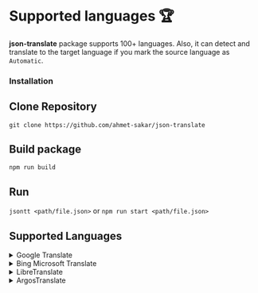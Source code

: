 # Supported languages 🏆

**json-translate** package supports 100+ languages. Also, it can detect and translate to the target language if you mark the source language as `Automatic`.

### Installation
## Clone Repository
`git clone https://github.com/ahmet-sakar/json-translate`
## Build package
`npm run build`
## Run
`jsontt <path/file.json>` or `npm run start <path/file.json>`

## Supported Languages

<details>
  <summary>Google Translate</summary>
  
  | ABC | Language              | Code |
  |-----|-----------------------|------|
  | A   | Afrikaans             | af   |
  |     | Albanian              | sq   |
  |     | Amharic               | am   |
  |     | Arabic                | ar   |
  |     | Armenian              | hy   |
  |     | Azerbaijani           | az   |
  | B   | Basque                | eu   |
  |     | Belarusian            | be   |
  |     | Bengali               | bn   |
  |     | Bosnian               | bs   |
  |     | Bulgarian             | bg   |
  | C   | Catalan               | ca   |
  |     | Cebuano               | ceb  |
  |     | Chichewa              | ny   |
  |     | Chinese_Simplified    | zh-CN|
  |     | Chinese_Traditional   | zh-TW|
  |     | Corsican              | co   |
  |     | Croatian              | hr   |
  |     | Czech                 | cs   |
  | D   | Danish                | da   |
  |     | Dutch                 | nl   |
  | E   | English               | en   |
  |     | Esperanto             | eo   |
  |     | Estonian              | et   |
  | F   | Filipino              | tl   |
  |     | Finnish               | fi   |
  |     | French                | fr   |
  |     | Frisian               | fy   |
  | G   | Galician              | gl   |
  |     | Georgian              | ka   |
  |     | German                | de   |
  |     | Greek                 | el   |
  |     | Gujarati              | gu   |
  | H   | Haitian_Creole        | ht   |
  |     | Hausa                 | ha   |
  |     | Hawaiian              | haw  |
  |     | Hebrew                | iw   |
  |     | Hindi                 | hi   |
  |     | Hmong                 | hmn  |
  |     | Hungarian             | hu   |
  | I   | Icelandic             | is   |
  |     | Igbo                  | ig   |
  |     | Indonesian            | id   |
  |     | Irish                 | ga   |
  |     | Italian               | it   |
  | J   | Japanese              | ja   |
  |     | Javanese              | jw   |
  | K   | Kannada               | kn   |
  |     | Kazakh                | kk   |
  |     | Khmer                 | km   |
  |     | Korean                | ko   |
  |     | Kurdish_Kurmanji      | ku   |
  |     | Kyrgyz                | ky   |
  | L   | Lao                   | lo   |
  |     | Latin                 | la   |
  |     | Latvian               | lv   |
  |     | Lithuanian            | lt   |
  |     | Luxembourgish         | lb   |
  | M   | Macedonian            | mk   |
  |     | Malagasy              | mg   |
  |     | Malay                 | ms   |
  |     | Malayalam             | ml   |
  |     | Maltese               | mt   |
  |     | Maori                 | mi   |
  |     | Marathi               | mr   |
  |     | Mongolian             | mn   |
  |     | Myanmar_Burmese       | my   |
  | N   | Nepali                | ne   |
  |     | Norwegian             | no   |
  | P   | Pashto                | ps   |
  |     | Persian               | fa   |
  |     | Polish                | pl   |
  |     | Portuguese            | pt   |
  |     | Punjabi               | pa   |
  | R   | Romanian              | ro   |
  |     | Russian               | ru   |
  | S   | Samoan                | sm   |
  |     | Scots_Gaelic          | gd   |
  |     | Serbian               | sr   |
  |     | Sesotho               | st   |
  |     | Shona                 | sn   |
  |     | Sindhi                | sd   |
  |     | Sinhala               | si   |
  |     | Slovak                | sk   |
  |     | Slovenian             | sl   |
  |     | Somali                | so   |
  |     | Spanish               | es   |
  |     | Sundanese             | su   |
  |     | Swahili               | sw   |
  |     | Swedish               | sv   |
  | T   | Tajik                 | tg   |
  |     | Tamil                 | ta   |
  |     | Telugu                | te   |
  |     | Thai                  | th   |
  |     | Turkish               | tr   |
  | U   | Ukrainian             | uk   |
  |     | Urdu                  | ur   |
  |     | Uzbek                 | uz   |
  | V   | Vietnamese            | vi   |
  | W   | Welsh                 | cy   |
  | X   | Xhosa                 | xh   |
  | Y   | Yiddish               | yi   |
  |     | Yoruba                | yo   |
  | Z   | Zulu                  | zu   |
</details>

<details>
  <summary>Bing Microsoft  Translate</summary>

  | ABC | Language              | Code    |
  |-----|-----------------------|---------|
  | A   | Afrikaans             | af      |
  |     | Albanian              | sq      |
  |     | Amharic               | am      |
  |     | Arabic                | ar      |
  |     | Armenian              | hy      |
  |     | Assamese              | as      |
  |     | Azerbaijani           | az      |
  | B   | Bangla                | bn      |
  |     | Bashkir               | ba      |
  |     | Basque                | eu      |
  |     | Bosnian               | bs      |
  |     | Bulgarian             | bg      |
  | C   | Cantonese_Traditional | yue     |
  |     | Catalan               | ca      |
  |     | Chinese_Literary      | lzh     |
  |     | Chinese_Simplified    | zh-Hans |
  |     | Chinese_Traditional   | zh-Hant |
  |     | Croatian              | hr      |
  |     | Czech                 | cs      |
  | D   | Danish                | da      |
  |     | Dari                  | prs     |
  |     | Divehi                | dv      |
  |     | Dutch                 | nl      |
  | E   | English               | en      |
  |     | Estonian              | et      |
  | F   | Faroese               | fo      |
  |     | Fijian                | fj      |
  |     | Filipino              | fil     |
  |     | Finnish               | fi      |
  |     | French                | fr      |
  |     | French_Canada         | fr-CA   |
  | G   | Galician              | gl      |
  |     | Georgian              | ka      |
  |     | German                | de      |
  |     | Greek                 | el      |
  |     | Gujarati              | gu      |
  | H   | Haitian_Creole        | ht      |
  |     | Hebrew                | he      |
  |     | Hindi                 | hi      |
  |     | Hmong_Daw             | mww     |
  |     | Hungarian             | hu      |
  | I   | Icelandic             | is      |
  |     | Indonesian            | id      |
  |     | Inuinnaqtun           | ikt     |
  |     | Inuktitut             | iu      |
  |     | Inuktitut_Latin       | iu-Latn |
  |     | Irish                 | ga      |
  |     | Italian               | it      |
  | J   | Japanese              | ja      |
  | K   | Kannada               | kn      |
  |     | Kazakh                | kk      |
  |     | Khmer                 | km      |
  |     | Klingon_Latin         | tlh-Latn|
  |     | Korean                | ko      |
  |     | Kurdish_Central       | ku      |
  |     | Kurdish_Northern      | kmr     |
  |     | Kyrgyz                | ky      |
  | L   | Lao                   | lo      |
  |     | Latvian               | lv      |
  |     | Lithuanian            | lt      |
  | M   | Macedonian            | mk      |
  |     | Malagasy              | mg      |
  |     | Malay                 | ms      |
  |     | Malayalam             | ml      |
  |     | Maltese               | mt      |
  |     | Marathi               | mr      |
  |     | Mongolian_Cyrillic    | mn-Cyrl |
  |     | Mongolian_Traditional | mn-Mong |
  |     | Myanmar_Burmese       | my      |
  |     | Māori                 | mi      |
  | N   | Nepali                | ne      |
  |     | Norwegian             | nb      |
  | O   | Odia                  | or      |
  | P   | Pashto                | ps      |
  |     | Persian               | fa      |
  |     | Polish                | pl      |
  |     | Portuguese_Brazil     | pt      |
  |     | Portuguese_Portugal   | pt-PT   |
  |     | Punjabi               | pa      |
  | Q   | Querétaro_Otomi       | otq     |
  | R   | Romanian              | ro      |
  |     | Russian               | ru      |
  | S   | Samoan                | sm      |
  |     | Serbian_Cyrillic      | sr-Cyrl |
  |     | Serbian_Latin         | sr-Latn |
  |     | Slovak                | sk      |
  |     | Slovenian             | sl      |
  |     | Somali                | so      |
  |     | Spanish               | es      |
  |     | Swahili               | sw      |
  |     | Swedish               | sv      |
  | T   | Tahitian              | ty      |
  |     | Tamil                 | ta      |
  |     | Tatar                 | tt      |
  |     | Telugu                | te      |
  |     | Thai                  | th      |
  |     | Tibetan               | bo      |
  |     | Tigrinya              | ti      |
  |     | Tongan                | to      |
  |     | Turkish               | tr      |
  |     | Turkmen               | tk      |
  | U   | Ukrainian             | uk      |
  |     | Upper_Sorbian         | hsb     |
  |     | Urdu                  | ur      |
  |     | Uyghur                | ug      |
  |     | Uzbek_Latin           | uz      |
  | V   | Vietnamese            | vi      |
  | W   | Welsh                 | cy      |
  | Y   | Yucatec_Maya          | yua     |
  | Z   | Zulu                  | zu      |
</details>

<details>
  <summary>LibreTranslate</summary>
  
  | ABC | Language   | Code |
  |-----|------------|------|
  | A   | Arabic     | ar   |
  |     | Azerbaijani| az   |
  | C   | Chinese    | zh   |
  |     | Czech      | cs   |
  | D   | Danish     | da   |
  |     | Dutch      | nl   |
  | E   | English    | en   |
  |     | Esperanto  | eo   |
  | F   | Finnish    | fi   |
  |     | French     | fr   |
  | G   | German     | de   |
  |     | Greek      | el   |
  | H   | Hebrew     | iw   |
  |     | Hindi      | hi   |
  |     | Hungarian  | hu   |
  | I   | Indonesian | id   |
  |     | Irish      | ga   |
  |     | Italian    | it   |
  | J   | Japanese   | ja   |
  | K   | Korean     | ko   |
  | P   | Persian    | fa   |
  |     | Polish     | pl   |
  |     | Portuguese | pt   |
  | R   | Russian    | ru   |
  | S   | Slovak     | sk   |
  |     | Spanish    | es   |
  |     | Swedish    | sv   |
  | T   | Turkish    | tr   |
  | U   | Ukrainian  | uk   |
</details>

<details>
  <summary>ArgosTranslate</summary>
  
  | ABC | Language   | Code |
  |-----|------------|------|
  | A   | Arabic     | ar   |
  |     | Automatic  | auto |
  | C   | Chinese    | zh   |
  | E   | English    | en   |
  | F   | French     | fr   |
  | G   | German     | de   |
  | H   | Hindi      | hi   |
  | I   | Indonesian | id   |
  |     | Irish      | ga   |
  | I   | Italian    | it   |
  | J   | Japanese   | ja   |
  | K   | Korean     | ko   |
  | P   | Polish     | pl   |
  |     | Portuguese | pt   |
  | R   | Russian    | ru   |
  | S   | Spanish    | es   |
  | T   | Turkish    | tr   |
  | V   | Vietnamese | vi   |
</details>
